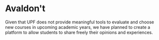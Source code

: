 # Avaldon't
Given that UPF does not provide meaningful tools to evaluate and choose new courses in upcoming academic years, we have planned to create a platform to allow students to share freely their opinions and experiences.
